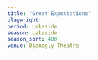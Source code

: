 ```yaml
---
title: "Great Expectations"
playwright:
period: Lakeside
season: Lakeside
season_sort: 400
venue: Djanogly Theatre
---
```

